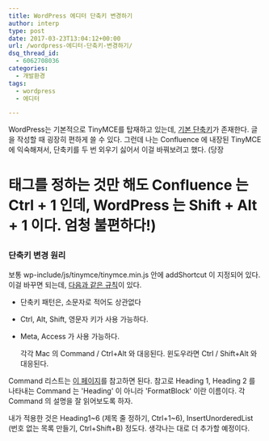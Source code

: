 ```yaml
---
title: WordPress 에디터 단축키 변경하기
author: interp
type: post
date: 2017-03-23T13:04:12+00:00
url: /wordpress-에디터-단축키-변경하기/
dsq_thread_id:
  - 6062708036
categories:
  - 개발환경
tags:
  - wordpress
  - 에디터

---
```

WordPress는 기본적으로 TinyMCE를 탑재하고 있는데, [기본 단축키][1]가 존재한다. 글을 작성할 때 굉장히 편하게 쓸 수 있다. 그런데 나는 Confluence 에 내장된 TinyMCE에 익숙해져서, 단축키를 두 번 외우기 싫어서 이걸 바꿔보려고 했다. (당장 <h1> 태그를 정하는 것만 해도 Confluence 는 Ctrl + 1 인데, WordPress 는 Shift + Alt + 1 이다. 엄청 불편하다!)

### 단축키 변경 원리

보통 wp-include/js/tinymce/tinymce.min.js 안에 addShortcut 이 지정되어 있다. 이걸 바꾸면 되는데, [다음과 같은 규칙][2]이 있다.

  * 단축키 패턴은, 소문자로 적어도 상관없다
  * Ctrl, Alt, Shift, 영문자 키가 사용 가능하다.
  * Meta, Access 가 사용 가능하다.
  
    각각 Mac 의 Command / Ctrl+Alt 와 대응된다. 윈도우라면 Ctrl / Shift+Alt 와 대응된다.

Command 리스트는 [이 페이지][3]를 참고하면 된다. 참고로 Heading 1, Heading 2 를 나타내는 Command 는 'Heading' 이 아니라 'FormatBlock' 이란 이름이다. 각 Command 의 설명을 잘 읽어보도록 하자.

내가 적용한 것은 Heading1~6 (제목 줄 정하기, Ctrl+1~6), InsertUnorderedList (번호 없는 목록 만들기, Ctrl+Shift+B) 정도다. 생각나는 대로 더 추가할 예정이다.

 [1]: https://www.tinymce.com/docs/advanced/keyboard-shortcuts/#editorkeyboardshortcuts
 [2]: http://archive.tinymce.com/wiki.php/api4:class.tinymce.Shortcuts
 [3]: https://www.tinymce.com/docs/advanced/editor-command-identifiers/